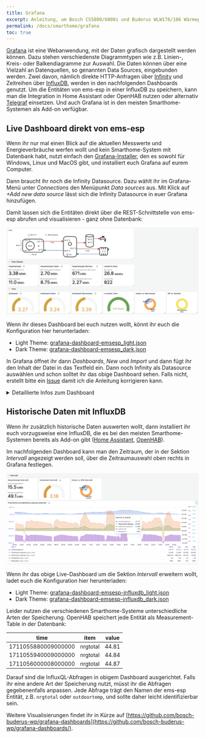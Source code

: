 ```yaml
---
title: Grafana
excerpt: Anleitung, um Bosch CS5800/6800i und Buderus WLW176/186 Wärmepumpen in Grafana über InfluxDB einzubinden
permalink: /docs/smarthome/grafana
toc: true
---
```


[Grafana](https://grafana.com) ist eine Webanwendung, mit der Daten grafisch dargestellt werden können.
Dazu stehen verschiedenste Diagrammtypen wie z.B. Linien-, Kreis- oder Balkendiagramme zur Auswahl.
Die Daten können über eine Vielzahl an Datenquellen, so genannten Data Sources, eingebunden werden.
Zwei davon, nämlich direkte HTTP-Anfragen über [Infinity](https://grafana.com/grafana/plugins/yesoreyeram-infinity-datasource/) und Zeitreihen über [InfluxDB](https://www.influxdata.com/), werden in den nachfolgenden Dashboards genutzt.
Um die Entitäten von ems-esp in einer InfluxDB zu speichern, kann man die Integration in Home Assistant oder OpenHAB nutzen oder alternativ [Telegraf](https://www.influxdata.com/integration/mqtt-telegraf-consumer/) einsetzen.
Und auch Grafana ist in den meisten Smarthome-Systemen als Add-on verfügbar.

## Live Dashboard direkt von ems-esp

Wenn ihr nur mal einen Blick auf die aktuellen Messwerte und Energieverbräuche werfen wollt und kein Smarthome-System mit Datenbank habt, nutzt einfach den [Grafana-Installer](https://grafana.com/docs/grafana/latest/setup-grafana/installation/), den es sowohl für Windows, Linux und MacOS gibt, und installiert euch Grafana auf eurem Computer.

Dann braucht ihr noch die Infinity Datasource.
Dazu wählt ihr im Grafana-Menü unter _Connections_ den Menüpunkt _Data sources_ aus.
Mit Klick auf _+Add new data source_ lässt sich die Infinity Datasource in euer Grafana hinzufügen.

Damit lassen sich die Entitäten direkt über die REST-Schnittstelle von ems-esp abrufen und visualisieren - ganz ohne Datenbank:

[![Live Dashboard](https://raw.githubusercontent.com/bosch-buderus-wp/grafana-dashboards/main/images/grafana-emsesp_light.png "Live Dashboard")](https://raw.githubusercontent.com/bosch-buderus-wp/grafana-dashboards/main/images/grafana-emsesp_light.png)

Wenn ihr dieses Dashboard bei euch nutzen wollt, könnt ihr euch die Konfiguration hier herunterladen:

- Light Theme: [grafana-dashboard-emsesp_light.json](https://github.com/bosch-buderus-wp/grafana-dashboards/blob/main/dashboards/grafana-dashboard-emsesp_light.json)
- Dark Theme: [grafana-dashboard-emsesp_dark.json](https://github.com/bosch-buderus-wp/grafana-dashboards/blob/main/dashboards/grafana-dashboard-emsesp_dark.json)

In Grafana öffnet ihr dann _Dashboards_, _New_ und _Import_ und dann fügt ihr den Inhalt der Datei in das Textfeld ein.
Dann noch Infinity als Datasource auswählen und schon solltet ihr das obige Dashboard sehen.
Falls nicht, erstellt bitte ein [Issue](https://github.com/bosch-buderus-wp/bosch-buderus-wp.github.io/issues) damit ich die Anleitung korrigieren kann.

<details>
<summary>Detaillierte Infos zum Dashboard</summary>
{% capture dashboard-emsesp-details %}
Die Live-Darstellung nutzt den so genannten [Canvas](https://grafana.com/docs/grafana/latest/panels-visualizations/visualizations/canvas/), um die aktuellen Messwerte an der Stelle der Sensoren zu visualisieren.
Darunter seht ihr 2 Sektionen.
Eine für typische Kennzahlen und darüber in der Detailansicht die Rohdaten, auf deren Basis die Kennzahlen berechnet wurden.

Kennzahlen:
- Arbeitszahl: Die Gesamtarbeitszahl ist der Quotient aus ingesamt erzeugter thermischer Energie (Wärmeenergie) und der dafür eingesetzen elektrischen Energie.
- Arbeitszahl Heizen: Ähnlich wie die obige Arbeitszahl mit dem Unterschied, das nur die Energie, die zum Heizen verwendet wurde, betrachtet wird.
- Arbeitszahl Warmwasser: Wie oben, jedoch für Warmwasser
- ⌀ Laufzeit / Starts: Quotient aus der gesamten Laufzeit (ohne Standby) und der Anzahl der Starts. Diese Zahl sollte möglichst hoch sein, d.h. wenige Takte.
- Heizen vs. Warmwasser: Verteilung der erzeugen Wärmeenergie auf Warmwasser und Heizen
- WP vs. Zuheizer: Verteilung der eingesetzen elektrischen Energie auf Wärmepumpe und elektrischen Zuheizer
{% endcapture %}
{{ dashboard-emsesp-details | markdownify }}
</details>

## Historische Daten mit InfluxDB

Wenn ihr zusätzlich historische Daten auswerten wollt, dann installiert ihr euch vorzugsweise eine InfluxDB, die es bei den meisten Smarthome-Systemen bereits als Add-on gibt ([Home Assistant](https://www.home-assistant.io/integrations/influxdb/), [OpenHAB](https://www.openhab.org/addons/persistence/influxdb/)).

Im nachfolgenden Dashboard kann man den Zeitraum, der in der Sektion _Intervall_ angezeigt werden soll, über die Zeitraumauswahl oben rechts in Grafana festlegen.

[![Elektrische und thermische Leistung in Grafana](https://raw.githubusercontent.com/bosch-buderus-wp/grafana-dashboards/main/images/grafana-dashboard-emsesp-influxdb_light.png "Elektrische und thermische Leistung in Grafana")](https://raw.githubusercontent.com/bosch-buderus-wp/grafana-dashboards/main/images/grafana-dashboard-emsesp-influxdb_light.png)

Wenn ihr das obige Live-Dashboard um die Sektion _Intervall_ erweitern wollt, ladet euch die Konfiguration hier herunterladen:

- Light Theme: [grafana-dashboard-emsesp-influxdb_light.json](https://github.com/bosch-buderus-wp/grafana-dashboards/blob/main/dashboards/grafana-dashboard-emsesp-influxdb_light.json)
- Dark Theme: [grafana-dashboard-emsesp-influxdb_dark.json](https://github.com/bosch-buderus-wp/grafana-dashboards/blob/main/dashboards/grafana-dashboard-emsesp-influxdb_dark.json)

Leider nutzen die verschiedenen Smarthome-Systeme unterschiedliche Arten der Speicherung.
OpenHAB speichert jede Entität als Measurement-Table in der Datenbank:

| time                | item     | value |
| ------------------- | -------- | ----- |
| 1711055880009000000 | nrgtotal | 44.81 |
| 1711055940009000000 | nrgtotal | 44.84 |
| 1711056000008000000 | nrgtotal | 44.87 |

Darauf sind die InfluxQL-Abfragen in obigem Dashboard ausgerichtet.
Falls ihr eine andere Art der Speicherung nutzt, müsst ihr die Abfragen gegebenenfalls anpassen.
Jede Abfrage trägt den Namen der ems-esp Entität, z.B. `nrgtotal` oder `outdoortemp`, und sollte daher leicht identifizierbar sein.

Weitere Visualisierungen findet ihr in Kürze auf [https://github.com/bosch-buderus-wp/grafana-dashboards](https://github.com/bosch-buderus-wp/grafana-dashboards/).
